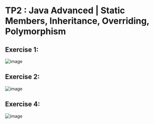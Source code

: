 # TP2 : Java Advanced | Static Members, Inheritance, Overriding, Polymorphism

## Exercise 1: 

![image](https://github.com/m-mourouh/TP2-JAVA-OOP/assets/60442896/431ee28a-1e93-4b08-83b5-f972f3283a63)

## Exercise 2:

![image](https://github.com/m-mourouh/TP2-JAVA-OOP/assets/60442896/ebe15f47-f1d6-4f05-bdad-b39cd1fe0f89)

## Exercise 4:

![image](https://github.com/m-mourouh/TP2-JAVA-OOP/assets/60442896/172754f5-b637-4f6b-bb18-e7d5d5b0ad49)
